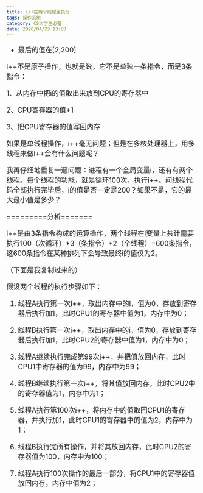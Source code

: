 ```yaml
---
title: i++在两个线程里执行
tags: 操作系统
category: CS大学生必备
date: 2020/04/23 13:08
---
```


<font size=4>

- 最后的值在[2,200]

i++不是原子操作，也就是说，它不是单独一条指令，而是3条指令：

1、从内存中把i的值取出来放到CPU的寄存器中

2、CPU寄存器的值+1

3、把CPU寄存器的值写回内存

如果是单线程操作，i++毫无问题；但是在多核处理器上，用多线程来做i++会有什么问题呢？

我再仔细地重复一遍问题：进程有一个全局变量i，还有有两个线程。每个线程的功能，就是循环100次，执行i++。问线程代码全部执行完毕后，i的值是否一定是200？如果不是，它的最大最小值是多少？

=========分析=======

i++是由3条指令构成的运算操作，两个线程在i变量上共计需要执行100（次循环）*3（条指令）*2（个线程）=600条指令，这600条指令在某种排列下会导致最终i的值仅为2。

（下面是我复制过来的）

假设两个线程的执行步骤如下： 

 1. 线程A执行第一次i++，取出内存中的i，值为0，存放到寄存器后执行加1，此时CPU1的寄存器中值为1，内存中为0；

 2. 线程B执行第一次i++，取出内存中的i，值为0，存放到寄存器后执行加1，此时CPU2的寄存器中值为1，内存中为0；

 3. 线程A继续执行完成第99次i++，并把值放回内存，此时CPU1中寄存器的值为99，内存中为99；

 4. 线程B继续执行第一次i++，将其值放回内存，此时CPU2中的寄存器值为1，内存中为1；

 5. 线程A执行第100次i++，将内存中的值取回CPU1的寄存器，并执行加1，此时CPU1的寄存器中的值为2，内存中为1；

 6. 线程B执行完所有操作，并将其放回内存，此时CPU2的寄存器值为100，内存中为100； 

 7. 线程A执行100次操作的最后一部分，将CPU1中的寄存器值放回内存，内存中值为2；
